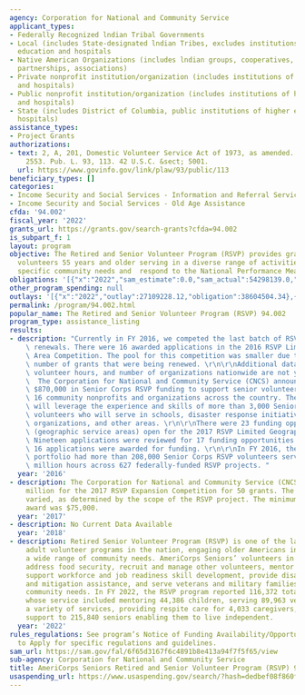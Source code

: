 ```yaml
---
agency: Corporation for National and Community Service
applicant_types:
- Federally Recognized lndian Tribal Governments
- Local (includes State-designated lndian Tribes, excludes institutions of higher
  education and hospitals
- Native American Organizations (includes lndian groups, cooperatives, corporations,
  partnerships, associations)
- Private nonprofit institution/organization (includes institutions of higher education
  and hospitals)
- Public nonprofit institution/organization (includes institutions of higher education
  and hospitals)
- State (includes District of Columbia, public institutions of higher education and
  hospitals)
assistance_types:
- Project Grants
authorizations:
- text: 2, A, 201, Domestic Volunteer Service Act of 1973, as amended. 45 CFR Part
    2553. Pub. L. 93, 113. 42 U.S.C. &sect; 5001.
  url: https://www.govinfo.gov/link/plaw/93/public/113
beneficiary_types: []
categories:
- Income Security and Social Services - Information and Referral Services
- Income Security and Social Services - Old Age Assistance
cfda: '94.002'
fiscal_year: '2022'
grants_url: https://grants.gov/search-grants?cfda=94.002
is_subpart_f: 1
layout: program
objective: The Retired and Senior Volunteer Program (RSVP) provides grants that support
  volunteers 55 years and older serving in a diverse range of activities that meet
  specific community needs and  respond to the National Performance Measures.
obligations: '[{"x":"2022","sam_estimate":0.0,"sam_actual":54298139.0,"usa_spending_actual":55577041.77},{"x":"2023","sam_estimate":40863803.0,"sam_actual":0.0,"usa_spending_actual":37818599.07},{"x":"2024","sam_estimate":40863804.0,"sam_actual":0.0,"usa_spending_actual":45800487.14}]'
other_program_spending: null
outlays: '[{"x":"2022","outlay":27109228.12,"obligation":38604504.34},{"x":"2023","outlay":18581922.04,"obligation":31391786.19},{"x":"2024","outlay":4877195.16,"obligation":20193090.44}]'
permalink: /program/94.002.html
popular_name: The Retired and Senior Volunteer Program (RSVP) 94.002
program_type: assistance_listing
results:
- description: "Currently in FY 2016, we competed the last batch of RSVP grants for\
    \ renewals. There were 16 awarded applications in the 2016 RSVP Limited Geographical\
    \ Area Competition. The pool for this competition was smaller due to the small\
    \ number of grants that were being renewed. \r\n\r\nAdditional data for volunteers,\
    \ volunteer hours, and number of organizations nationwide are not yet available.\
    \  The Corporation for National and Community Service (CNCS) announced more that\
    \ $870,000 in Senior Corps RSVP funding to support senior volunteer service at\
    \ 16 community nonprofits and organizations across the country. These RSVP projects\
    \ will leverage the experience and skills of more than 3,000 Senior Corps RSVP\
    \ volunteers who will serve in schools, disaster response initiatives, veteran's\
    \ organizations, and other areas. \r\n\r\nThere were 23 funding opportunities\
    \ (geographic service areas) open for the 2017 RSVP Limited Geographic Area Competition.\
    \ Nineteen applications were reviewed for 17 funding opportunities. A total of\
    \ 16 applications were awarded for funding. \r\n\r\nIn FY 2016, the entire RSVP\
    \ portfolio had more than 208,000 Senior Corps RSVP volunteers serving over 46\
    \ million hours across 627 federally-funded RSVP projects. "
  year: '2016'
- description: The Corporation for National and Community Service (CNCS) awarded $5
    million for the 2017 RSVP Expansion Competition for 50 grants. The award amount
    varied, as determined by the scope of the RSVP project. The minimum RSVP grant
    award was $75,000.
  year: '2017'
- description: No Current Data Available
  year: '2018'
- description: Retired Senior Volunteer Program (RSVP) is one of the largest older
    adult volunteer programs in the nation, engaging older Americans in addressing
    a wide range of community needs. AmeriCorps Seniors’ volunteers in the RSVP program
    address food security, recruit and manage other volunteers, mentor and tutor children,
    support workforce and job readiness skill development, provide disaster preparedness
    and mitigation assistance, and serve veterans and military families, among other
    community needs. In FY 2022, the RSVP program reported 116,372 total volunteers
    whose service included mentoring 44,386 children, serving 89,963 veterans through
    a variety of services, providing respite care for 4,033 caregivers, and providing
    support to 215,840 seniors enabling them to live independent.
  year: '2022'
rules_regulations: See program’s Notice of Funding Availability/Opportunity or Invitation
  to Apply for specific regulations and guidelines.
sam_url: https://sam.gov/fal/6f65d3167f6c4891b8e413a94f7f5f65/view
sub-agency: Corporation for National and Community Service
title: AmeriCorps Seniors Retired and Senior Volunteer Program (RSVP) 94.002
usaspending_url: https://www.usaspending.gov/search/?hash=dedbef08f860f4a827d85218587d58de
---
```


